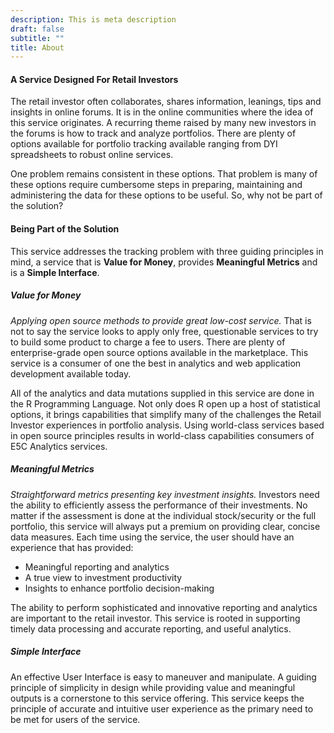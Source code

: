 ```yaml
---
description: This is meta description
draft: false
subtitle: ""
title: About
---
```


#### A Service Designed For Retail Investors

The retail investor often collaborates, shares information, leanings, tips and insights in online forums.  It is in the online communities where the idea of this service originates.  A recurring theme raised by many new investors in the forums is how to track and analyze portfolios.  There are plenty of options available for portfolio tracking available ranging from DYI spreadsheets to robust online services.  

One problem remains consistent in these options.  That problem is many of these options require cumbersome steps in preparing, maintaining and administering the data for these options to be useful.  So, why not be part of the solution?

#### Being Part of the Solution

This service addresses the tracking problem with three guiding principles in mind, a service that is **Value for Money**, provides **Meaningful Metrics** and is a **Simple Interface**.

##### Value for Money
*Applying open source methods to provide great low-cost service.*  That is not to say the service looks to apply only free, questionable services to try to build some product to charge a fee to users.  There are plenty of enterprise-grade open source options available in the marketplace. This service is a consumer of one the best in analytics and web application development available today.  

All of the analytics and data mutations supplied in this service are done in the R Programming Language. Not only does R open up a host of statistical options, it brings capabilities that simplify many of the challenges the Retail Investor experiences in portfolio analysis.  Using world-class services based in open source principles results in world-class capabilities consumers of E5C Analytics services. 


##### Meaningful Metrics
*Straightforward metrics presenting key investment insights.* Investors need the ability to efficiently assess the performance of their investments. No matter if the assessment is done at the individual stock/security or the full portfolio, this service will always put a premium on providing clear, concise data measures. Each time using the service, the user should have an experience that has provided:

 - Meaningful reporting and analytics
 - A true view to investment productivity
 - Insights to enhance portfolio decision-making


The ability to perform sophisticated and innovative reporting and analytics are important to the retail investor. This service is rooted in supporting timely data processing and accurate reporting, and useful analytics.


##### Simple Interface
An effective User Interface is easy to maneuver and manipulate. A guiding principle of simplicity in design while providing value and meaningful outputs is a cornerstone to this service offering.  This service keeps the principle of accurate and intuitive user experience as the primary need to be met for users of the service.
